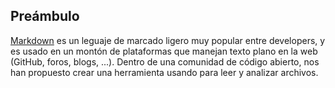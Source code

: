 ## Preámbulo
[Markdown](https://es.wikipedia.org/wiki/Markdown) es un leguaje de marcado
ligero muy popular entre developers, y es usado en un montón de plataformas que
manejan texto plano en la web (GitHub, foros, blogs, ...).
Dentro de una comunidad de código abierto, nos han propuesto crear una
herramienta usando para leer y analizar archivos.
